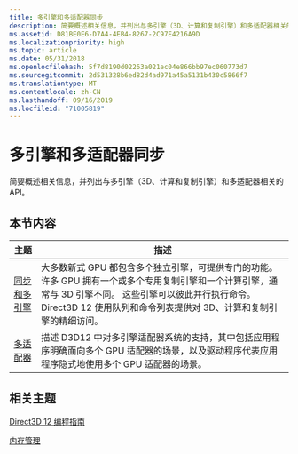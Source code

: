 ```yaml
---
title: 多引擎和多适配器同步
description: 简要概述相关信息，并列出与多引擎（3D、计算和复制引擎）和多适配器相关的 API。
ms.assetid: D81BE0E6-D7A4-4EB4-8267-2C97E4216A9D
ms.localizationpriority: high
ms.topic: article
ms.date: 05/31/2018
ms.openlocfilehash: 5f7d8190d02263a021ec04e866bb97ec060773d7
ms.sourcegitcommit: 2d531328b6ed82d4ad971a45a5131b430c5866f7
ms.translationtype: MT
ms.contentlocale: zh-CN
ms.lasthandoff: 09/16/2019
ms.locfileid: "71005819"
---
```

# <a name="multi-engine-and-multi-adapter-synchronization"></a>多引擎和多适配器同步

简要概述相关信息，并列出与多引擎（3D、计算和复制引擎）和多适配器相关的 API。

## <a name="in-this-section"></a>本节内容



| 主题                                                                             | 描述                                                                                                                                                                                                                                                                                                                                                                                         |
|-----------------------------------------------------------------------------------|-----------------------------------------------------------------------------------------------------------------------------------------------------------------------------------------------------------------------------------------------------------------------------------------------------------------------------------------------------------------------------------------------------|
| [同步和多引擎](user-mode-heap-synchronization.md)<br/> | 大多数新式 GPU 都包含多个独立引擎，可提供专门的功能。 许多 GPU 拥有一个或多个专用复制引擎和一个计算引擎，通常与 3D 引擎不同。 这些引擎可以彼此并行执行命令。 Direct3D 12 使用队列和命令列表提供对 3D、计算和复制引擎的精细访问。<br/> |
| [多适配器](multi-engine.md)<br/>                                      | 描述 D3D12 中对多引擎适配器系统的支持，其中包括应用程序明确面向多个 GPU 适配器的场景，以及驱动程序代表应用程序隐式地使用多个 GPU 适配器的场景。<br/>                                                                                                                                                |



 

## <a name="related-topics"></a>相关主题

<dl> <dt>

[Direct3D 12 编程指南](directx-12-programming-guide.md)
</dt> <dt>

[内存管理](memory-management.md)
</dt> </dl>

 

 





